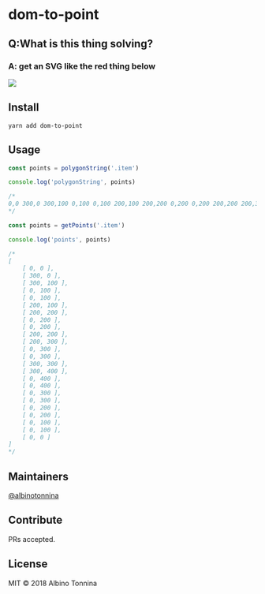 # dom-to-point

## Q:What is this thing solving?

### A: get an SVG like the red thing below

![](https://img.ziggi.org/h731a3oG.jpg)

## Install

```
yarn add dom-to-point
```

## Usage

```javascript
const points = polygonString('.item')

console.log('polygonString', points)

/*
0,0 300,0 300,100 0,100 0,100 200,100 200,200 0,200 0,200 200,200 200,300 0,300 0,300 300,300 300,400 0,400 0,400 0,300 0,300 0,200 0,200 0,100 0,100 0,0
*/
```

```javascript
const points = getPoints('.item')

console.log('points', points)

/*
[ 
    [ 0, 0 ],
    [ 300, 0 ],
    [ 300, 100 ],
    [ 0, 100 ],
    [ 0, 100 ],
    [ 200, 100 ],
    [ 200, 200 ],
    [ 0, 200 ],
    [ 0, 200 ],
    [ 200, 200 ],
    [ 200, 300 ],
    [ 0, 300 ],
    [ 0, 300 ],
    [ 300, 300 ],
    [ 300, 400 ],
    [ 0, 400 ],
    [ 0, 400 ],
    [ 0, 300 ],
    [ 0, 300 ],
    [ 0, 200 ],
    [ 0, 200 ],
    [ 0, 100 ],
    [ 0, 100 ],
    [ 0, 0 ] 
]
*/
```

## Maintainers

[@albinotonnina](https://github.com/albinotonnina)

## Contribute

PRs accepted.

## License

MIT © 2018 Albino Tonnina
